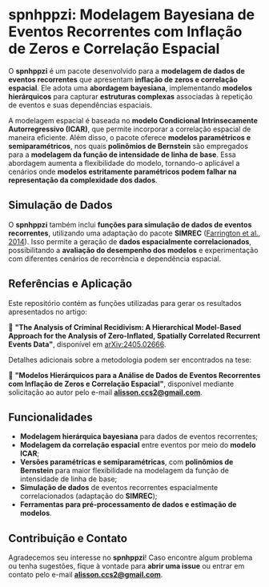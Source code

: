 # **spnhppzi: Modelagem Bayesiana de Eventos Recorrentes com Inflação de Zeros e Correlação Espacial**  

O **spnhppzi** é um pacote desenvolvido para a **modelagem de dados de eventos recorrentes** que apresentam **inflação de zeros e correlação espacial**. Ele adota uma **abordagem bayesiana**, implementando **modelos hierárquicos** para capturar **estruturas complexas** associadas à repetição de eventos e suas dependências espaciais.  

A modelagem espacial é baseada no **modelo Condicional Intrinsecamente Autorregressivo (ICAR)**, que permite incorporar a correlação espacial de maneira eficiente. Além disso, o pacote oferece **modelos paramétricos e semiparamétricos**, nos quais **polinômios de Bernstein** são empregados para a **modelagem da função de intensidade de linha de base**. Essa abordagem aumenta a flexibilidade do modelo, tornando-o aplicável a cenários onde **modelos estritamente paramétricos podem falhar na representação da complexidade dos dados**.  

## **Simulação de Dados**  

O **spnhppzi** também inclui **funções para simulação de dados de eventos recorrentes**, utilizando uma adaptação do pacote **SIMREC** ([Farrington et al., 2014](https://doi.org/10.18637/jss.v058.i02)). Isso permite a geração de **dados espacialmente correlacionados**, possibilitando a **avaliação do desempenho dos modelos** e experimentação com diferentes cenários de recorrência e dependência espacial.  

## **Referências e Aplicação**  

Este repositório contém as funções utilizadas para gerar os resultados apresentados no artigo:  

📄 **"The Analysis of Criminal Recidivism: A Hierarchical Model-Based Approach for the Analysis of Zero-Inflated, Spatially Correlated Recurrent Events Data"**, disponível em [arXiv:2405.02666](https://arxiv.org/abs/2405.02666).  

Detalhes adicionais sobre a metodologia podem ser encontrados na tese:  

📖 **"Modelos Hierárquicos para a Análise de Dados de Eventos Recorrentes com Inflação de Zeros e Correlação Espacial"**, disponível mediante solicitação ao autor pelo e-mail **alisson.ccs2@gmail.com**.  

## **Funcionalidades**  

- **Modelagem hierárquica bayesiana** para dados de eventos recorrentes;  
- **Modelagem da correlação espacial** entre eventos por meio do **modelo ICAR**;  
- **Versões paramétricas e semiparamétricas**, com **polinômios de Bernstein** para maior flexibilidade na modelagem da função de intensidade de linha de base;  
- **Simulação de dados** de eventos recorrentes espacialmente correlacionados (adaptação do **SIMREC**);  
- **Ferramentas para pré-processamento de dados e estimação de modelos**.  

## **Contribuição e Contato**  

Agradecemos seu interesse no **spnhppzi**! Caso encontre algum problema ou tenha sugestões, fique à vontade para **abrir uma issue** ou entrar em contato pelo e-mail **alisson.ccs2@gmail.com**.  
